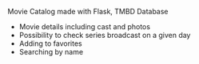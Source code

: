 Movie Catalog made with Flask, TMBD Database

- Movie details including cast and photos
- Possibility to check series broadcast on a given day
- Adding to favorites
- Searching by name
